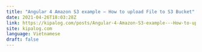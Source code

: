 ```yaml
---
title: "Angular 4 Amazon S3 example – How to upload File to S3 Bucket"
date: 2021-04-26T18:03:28Z
link: https://kipalog.com/posts/Angular-4-Amazon-S3-example---How-to-upload-File-to-S3-Bucket?utm_medium=RSS&utm_source=news.12bit.vn
site: kipalog.com
language: Vietnamese
draft: false
---
```


